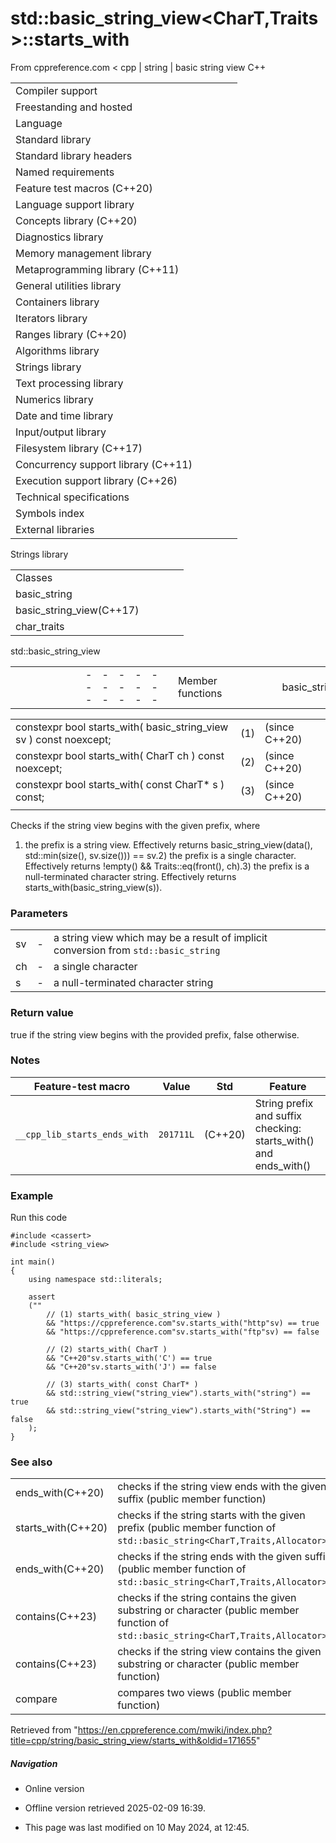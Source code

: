 # std::basic_string_view<CharT,Traits>::starts_with

From cppreference.com
< cpp‎ | string‎ | basic string view
C++

|  |  |  |  |  |
| --- | --- | --- | --- | --- |
| Compiler support | | | | |
| Freestanding and hosted | | | | |
| Language | | | | |
| Standard library | | | | |
| Standard library headers | | | | |
| Named requirements | | | | |
| Feature test macros (C++20) | | | | |
| Language support library | | | | |
| Concepts library (C++20) | | | | |
| Diagnostics library | | | | |
| Memory management library | | | | |
| Metaprogramming library (C++11) | | | | |
| General utilities library | | | | |
| Containers library | | | | |
| Iterators library | | | | |
| Ranges library (C++20) | | | | |
| Algorithms library | | | | |
| Strings library | | | | |
| Text processing library | | | | |
| Numerics library | | | | |
| Date and time library | | | | |
| Input/output library | | | | |
| Filesystem library (C++17) | | | | |
| Concurrency support library (C++11) | | | | |
| Execution support library (C++26) | | | | |
| Technical specifications | | | | |
| Symbols index | | | | |
| External libraries | | | | |

Strings library

|  |  |  |  |  |
| --- | --- | --- | --- | --- |
| Classes | | | | |
| basic_string | | | | |
| basic_string_view(C++17) | | | | |
| char_traits | | | | |

std::basic_string_view

|  |  |  |  |  |  |  |  |  |  |  |  |  |  |  |  |  |  |  |  |  |  |  |  |  |  |  |  |  |  |  |  |  |  |  |  |  |  |  |  |  |  |  |  |  |  |  |  |  |  |  |  |  |  |  |  |  |  |  |  |  |  |  |  |  |  |  |  |  |  |  |  |  |  |  |  |  |  |  |  |  |  |  |  |  |  |  |  |  |  |  |  |  |  |  |  |  |  |  |  |  |  |  |  |  |  |  |  |  |  |  |  |  |  |  |  |  |  |  |  |  |  |  |  |  |  |  |  |  |  |  |  |  |  |  |  |  |  |  |  |  |  |  |  |  |  |  |  |  |  |  |  |  |  |  |  |  |  |  |  |  |  |  |  |  |  |  |  |  |  |  |  |  |  |  |  |  |  |  |  |  |  |  |  |  |  |  |  |  |  |  |  |  |  |  |  |  |  |  |  |  |  |  |  |  |  |  |  |  |  |  |  |  |  |  |  |  |  |  |  |  |  |
| --- | --- | --- | --- | --- | --- | --- | --- | --- | --- | --- | --- | --- | --- | --- | --- | --- | --- | --- | --- | --- | --- | --- | --- | --- | --- | --- | --- | --- | --- | --- | --- | --- | --- | --- | --- | --- | --- | --- | --- | --- | --- | --- | --- | --- | --- | --- | --- | --- | --- | --- | --- | --- | --- | --- | --- | --- | --- | --- | --- | --- | --- | --- | --- | --- | --- | --- | --- | --- | --- | --- | --- | --- | --- | --- | --- | --- | --- | --- | --- | --- | --- | --- | --- | --- | --- | --- | --- | --- | --- | --- | --- | --- | --- | --- | --- | --- | --- | --- | --- | --- | --- | --- | --- | --- | --- | --- | --- | --- | --- | --- | --- | --- | --- | --- | --- | --- | --- | --- | --- | --- | --- | --- | --- | --- | --- | --- | --- | --- | --- | --- | --- | --- | --- | --- | --- | --- | --- | --- | --- | --- | --- | --- | --- | --- | --- | --- | --- | --- | --- | --- | --- | --- | --- | --- | --- | --- | --- | --- | --- | --- | --- | --- | --- | --- | --- | --- | --- | --- | --- | --- | --- | --- | --- | --- | --- | --- | --- | --- | --- | --- | --- | --- | --- | --- | --- | --- | --- | --- | --- | --- | --- | --- | --- | --- | --- | --- | --- | --- | --- | --- | --- | --- | --- | --- | --- | --- | --- | --- | --- | --- | --- | --- | --- | --- | --- | --- | --- | --- | --- | --- | --- |
| |  |  |  |  |  | | --- | --- | --- | --- | --- | | Member functions | | | | | | basic_string_view::basic_string_view | | | | | | basic_string_view::operator= | | | | | | Iterators | | | | | | basic_string_view::beginbasic_string_view::cbegin | | | | | | basic_string_view::endbasic_string_view::cend | | | | | | basic_string_view::rbeginbasic_string_view::crbegin | | | | | | basic_string_view::rendbasic_string_view::crend | | | | | | Capacity | | | | | | basic_string_view::sizebasic_string_view::length | | | | | | basic_string_view::max_size | | | | | | basic_string_view::empty | | | | | | Operations | | | | | | basic_string_view::copy | | | | | | basic_string_view::substr | | | | | | basic_string_view::compare | | | | | | ****basic_string_view::starts_with****(C++20) | | | | | | basic_string_view::ends_with(C++20) | | | | | | basic_string_view::contains(C++23) | | | | | | basic_string_view::find | | | | | | basic_string_view::rfind | | | | | | basic_string_view::find_first_of | | | | | | basic_string_view::find_last_of | | | | | | basic_string_view::find_first_not_of | | | | | | basic_string_view::find_last_not_of | | | | | | |  |  |  |  |  | | --- | --- | --- | --- | --- | | Element access | | | | | | basic_string_view::at | | | | | | [basic_string_view::operator[]](operator_at.html "cpp/string/basic string view/operator at") | | | | | | basic_string_view::front | | | | | | basic_string_view::back | | | | | | basic_string_view::data | | | | | | Modifiers | | | | | | basic_string_view::remove_prefix | | | | | | basic_string_view::remove_suffix | | | | | | basic_string_view::swap | | | | | | Constants | | | | | | basic_string_view::npos | | | | | | Non-member functions | | | | | | operator==operator!=operator<operator>operator<=operator>=operator<=>(until C++20)(until C++20)(until C++20)(until C++20)(until C++20)(C++20) | | | | | | operator<< | | | | | | operator""sv | | | | | | Helper classes | | | | | | hash<std::string_view>hash<std::wstring_view>hash<std::u8string_view>hash<std::u16string_view>hash<std::u32string_view>(C++20) | | | | | | Deduction guides (C++20) | | | | | |

|  |  |  |
| --- | --- | --- |
| constexpr bool starts_with( basic_string_view sv ) const noexcept; | (1) | (since C++20) |
| constexpr bool starts_with( CharT ch ) const noexcept; | (2) | (since C++20) |
| constexpr bool starts_with( const CharT\* s ) const; | (3) | (since C++20) |
|  |  |  |

Checks if the string view begins with the given prefix, where

1) the prefix is a string view. Effectively returns basic_string_view(data(), std::min(size(), sv.size())) == sv.2) the prefix is a single character. Effectively returns !empty() && Traits::eq(front(), ch).3) the prefix is a null-terminated character string. Effectively returns starts_with(basic_string_view(s)).

### Parameters

|  |  |  |
| --- | --- | --- |
| sv | - | a string view which may be a result of implicit conversion from `std::basic_string` |
| ch | - | a single character |
| s | - | a null-terminated character string |

### Return value

true if the string view begins with the provided prefix, false otherwise.

### Notes

| Feature-test macro | Value | Std | Feature |
| --- | --- | --- | --- |
| `__cpp_lib_starts_ends_with` | `201711L` | (C++20) | String prefix and suffix checking: starts_with() and ends_with() |

### Example

Run this code

```
#include <cassert>
#include <string_view>
 
int main()
{
    using namespace std::literals;
 
    assert
    (""
        // (1) starts_with( basic_string_view )
        && "https://cppreference.com"sv.starts_with("http"sv) == true
        && "https://cppreference.com"sv.starts_with("ftp"sv) == false
 
        // (2) starts_with( CharT )
        && "C++20"sv.starts_with('C') == true
        && "C++20"sv.starts_with('J') == false
 
        // (3) starts_with( const CharT* )
        && std::string_view("string_view").starts_with("string") == true
        && std::string_view("string_view").starts_with("String") == false
    );
}

```

### See also

|  |  |
| --- | --- |
| ends_with(C++20) | checks if the string view ends with the given suffix   (public member function) |
| starts_with(C++20) | checks if the string starts with the given prefix   (public member function of `std::basic_string<CharT,Traits,Allocator>`) |
| ends_with(C++20) | checks if the string ends with the given suffix   (public member function of `std::basic_string<CharT,Traits,Allocator>`) |
| contains(C++23) | checks if the string contains the given substring or character   (public member function of `std::basic_string<CharT,Traits,Allocator>`) |
| contains(C++23) | checks if the string view contains the given substring or character   (public member function) |
| compare | compares two views   (public member function) |

Retrieved from "<https://en.cppreference.com/mwiki/index.php?title=cpp/string/basic_string_view/starts_with&oldid=171655>"

##### Navigation

- Online version
- Offline version retrieved 2025-02-09 16:39.

- This page was last modified on 10 May 2024, at 12:45.